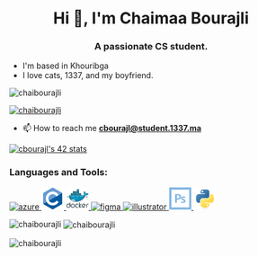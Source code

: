 <h1 align="center">Hi 👋, I'm Chaimaa Bourajli</h1>
<h3 align="center">A passionate CS student.</h3> 

* I'm based in Khouribga
* I love cats, 1337, and my boyfriend.
<p align="left"> <img src="https://komarev.com/ghpvc/?username=chaibourajli&label=Profile%20views&color=0e75b6&style=flat" alt="chaibourajli" /> </p>

<p align="left"> <a href="https://github.com/ryo-ma/github-profile-trophy"><img src="https://github-profile-trophy.vercel.app/?username=chaibourajli" alt="chaibourajli" /></a> </p>

- 📫 How to reach me **cbourajl@student.1337.ma**

<a href="https://github.com/oakoudad/badge42"><img src="https://badge.mediaplus.ma/darkblue/cbourajl" alt="cbourajl's 42 stats" /></a>
<h3 align="left">Languages and Tools:</h3>
<p align="left"> <a href="https://azure.microsoft.com/en-in/" target="_blank" rel="noreferrer"> <img src="https://www.vectorlogo.zone/logos/microsoft_azure/microsoft_azure-icon.svg" alt="azure" width="40" height="40"/> </a> <a href="https://www.cprogramming.com/" target="_blank" rel="noreferrer"> <img src="https://raw.githubusercontent.com/devicons/devicon/master/icons/c/c-original.svg" alt="c" width="40" height="40"/> </a> <a href="https://www.docker.com/" target="_blank" rel="noreferrer"> <img src="https://raw.githubusercontent.com/devicons/devicon/master/icons/docker/docker-original-wordmark.svg" alt="docker" width="40" height="40"/> </a> <a href="https://www.figma.com/" target="_blank" rel="noreferrer"> <img src="https://www.vectorlogo.zone/logos/figma/figma-icon.svg" alt="figma" width="40" height="40"/> </a> <a href="https://www.adobe.com/in/products/illustrator.html" target="_blank" rel="noreferrer"> <img src="https://www.vectorlogo.zone/logos/adobe_illustrator/adobe_illustrator-icon.svg" alt="illustrator" width="40" height="40"/> </a> <a href="https://www.photoshop.com/en" target="_blank" rel="noreferrer"> <img src="https://raw.githubusercontent.com/devicons/devicon/master/icons/photoshop/photoshop-line.svg" alt="photoshop" width="40" height="40"/> </a> <a href="https://www.python.org" target="_blank" rel="noreferrer"> <img src="https://raw.githubusercontent.com/devicons/devicon/master/icons/python/python-original.svg" alt="python" width="40" height="40"/> </a> </p>

<p><img align="left" src="https://github-readme-stats.vercel.app/api/top-langs?username=chaibourajli&show_icons=true&locale=en&layout=compact" alt="chaibourajli" /></p>

<p>&nbsp;<img align="center" src="https://github-readme-stats.vercel.app/api?username=chaibourajli&show_icons=true&locale=en" alt="chaibourajli" /></p>

<p><img align="center" src="https://github-readme-streak-stats.herokuapp.com/?user=chaibourajli&" alt="chaibourajli" /></p>
